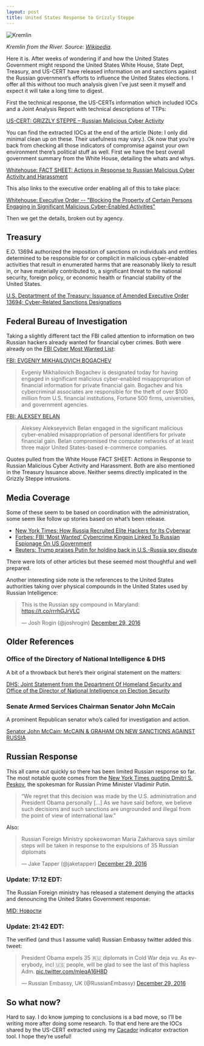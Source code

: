 ```yaml
---
layout: post
title: United States Response to Grizzly Steppe
---
```


![Kremlin](https://cdn-images-1.medium.com/max/2000/1*Ri5jQN-4b7VoCfINOCXKYA.jpeg)

_Kremlin from the River. Source: [Wikipedia](https://commons.wikimedia.org/wiki/File:Kremlin_27.06.2008_01.jpg)._

Here it is. After weeks of wondering if and how the United States Government might respond the United States White House, State Dept, Treasury, and US-CERT have released information on and sanctions against the Russian government’s efforts to influence the United States elections. I offer all this without too much analysis given I’ve just seen it myself and expect it will take a long time to digest.

First the technical response, the US-CERTs information which included IOCs and a Joint Analysis Report with technical descriptions of TTPs:

[<i class="fa fa-cloud" aria-hidden="true"></i> US-CERT: GRIZZLY STEPPE – Russian Malicious Cyber Activity](https://www.us-cert.gov/security-publications/GRIZZLY-STEPPE-Russian-Malicious-Cyber-Activity)

You can find the extracted IOCs at the end of the article (Note: I only did minimal clean up on these. Their usefulness may vary.). Ok now that you’re back from checking all those indicators of compromise against your own environment there’s political stuff as well. First we have the best overall government summary from the White House, detailing the whats and whys.

[<i class="fa fa-cloud" aria-hidden="true"></i> Whitehouse: FACT SHEET: Actions in Response to Russian Malicious Cyber Activity and Harassment](https://obamawhitehouse.archives.gov/the-press-office/2016/12/29/fact-sheet-actions-response-russian-malicious-cyber-activity-and)

This also links to the executive order enabling all of this to take place:

[<i class="fa fa-cloud" aria-hidden="true"></i> Whitehouse: Executive Order -- "Blocking the Property of Certain Persons Engaging in Significant Malicious Cyber-Enabled Activities"](https://obamawhitehouse.archives.gov/the-press-office/2015/04/01/executive-order-blocking-property-certain-persons-engaging-significant-m)

Then we get the details, broken out by agency.

## Treasury

E.O. 13694 authorized the imposition of sanctions on individuals and entities determined to be responsible for or complicit in malicious cyber-enabled activities that result in enumerated harms that are reasonably likely to result in, or have materially contributed to, a significant threat to the national security, foreign policy, or economic health or financial stability of the United States.

[<i class="fa fa-cloud" aria-hidden="true"></i> U.S. Deptartment of the Treasury: Issuance of Amended Executive Order 13694; Cyber-Related Sanctions Designations](https://www.treasury.gov/resource-center/sanctions/OFAC-Enforcement/pages/20161229.aspx)

## Federal Bureau of Investigation

Taking a slightly different tact the FBI called attention to information on two Russian hackers already wanted for financial cyber crimes. Both were already on the [FBI Cyber Most Wanted List](https://www.fbi.gov/wanted/cyber):

[<i class="fa fa-cloud" aria-hidden="true"></i> FBI: EVGENIY MIKHAILOVICH BOGACHEV](https://www.fbi.gov/wanted/cyber/evgeniy-mikhailovich-bogachev)

> Evgeniy Mikhailovich Bogachev is designated today for having engaged in significant malicious cyber-enabled misappropriation of financial information for private financial gain. Bogachev and his cybercriminal associates are responsible for the theft of over $100 million from U.S. financial institutions, Fortune 500 firms, universities, and government agencies.

[<i class="fa fa-cloud" aria-hidden="true"></i> FBI: ALEXSEY BELAN](https://www.fbi.gov/wanted/cyber/alexsey-belan)

> Aleksey Alekseyevich Belan engaged in the significant malicious cyber-enabled misappropriation of personal identifiers for private financial gain. Belan compromised the computer networks of at least three major United States-based e-commerce companies.

Quotes pulled from the White House FACT SHEET: Actions in Response to Russian Malicious Cyber Activity and Harassment. Both are also mentioned in the Treasury Issuance above. Neither seems directly implicated in the Grizzly Steppe intrusions.

## Media Coverage

Some of these seem to be based on coordination with the administration, some seem like follow up stories based on what’s been release.

-   [New York Times: How Russia Recruited Elite Hackers for Its Cyberwar](https://www.nytimes.com/2016/12/29/world/europe/how-russia-recruited-elite-hackers-for-its-cyberwar.html?_r=0)
-   [Forbes: FBI 'Most Wanted' Cybercrime Kingpin Linked To Russian Espionage On US Government](http://www.forbes.com/sites/thomasbrewster/2015/08/05/gameover-zeus-surveillance-links/#a4fb034a29bc)
-   [Reuters: Trump praises Putin for holding back in U.S.-Russia spy dispute](http://www.reuters.com/article/us-usa-russia-cyber-idUSKBN14I1TY)

There were lots of other articles but these seemed most thoughtful and well prepared.

Another interesting side note is the references to the United States authorities taking over physical compounds in the United States used by Russian Intelligence:

<blockquote class="twitter-tweet" data-lang="en"><p lang="en" dir="ltr">This is the Russian spy compound in Maryland: <a href="https://t.co/rrrhGJrVLC">https://t.co/rrrhGJrVLC</a></p>&mdash; Josh Rogin (@joshrogin) <a href="https://twitter.com/joshrogin/status/814569568211439616">December 29, 2016</a></blockquote>
<script async src="//platform.twitter.com/widgets.js" charset="utf-8"></script>

## Older References

### Office of the Directory of National Intelligence & DHS

A bit of a throwback but here’s their original statement on the matters:

[<i class="fa fa-cloud" aria-hidden="true"></i> DHS: Joint Statement from the Department Of Homeland Security and Office of the Director of National Intelligence on Election Security](https://www.dhs.gov/news/2016/10/07/joint-statement-department-homeland-security-and-office-director-national)

### Senate Armed Services Chairman Senator John McCain

A prominent Republican senator who’s called for investigation and action.

[<i class="fa fa-cloud" aria-hidden="true"></i> Senator John McCain: McCAIN & GRAHAM ON NEW SANCTIONS AGAINST RUSSIA](http://www.mccain.senate.gov/public/index.cfm/2016/12/mccain-graham-on-new-sanctions-against-russia)

## Russian Response

This all came out quickly so there has been limited Russian response so far. The most notable quote comes from the [New York Times quoting Dmitri S. Peskov](http://www.nytimes.com/2016/12/29/us/politics/russia-election-hacking-sanctions.html), the spokesman for Russian Prime Minister Vladimir Putin.

> “We regret that this decision was made by the U.S. administration and President Obama personally […] As we have said before, we believe such decisions and such sanctions are ungrounded and illegal from the point of view of international law.”

Also:

<blockquote class="twitter-tweet" data-lang="en"><p lang="en" dir="ltr">Russian Foreign Ministry spokeswoman Maria Zakharova says similar steps will be taken in response to the expulsions of 35 Russian diplomats</p>&mdash; Jake Tapper (@jaketapper) <a href="https://twitter.com/jaketapper/status/814571465144201220">December 29, 2016</a></blockquote>
<script async src="//platform.twitter.com/widgets.js" charset="utf-8"></script>

### Update: 17:12 EDT:

The Russian Foreign ministry has released a statement denying the attacks and denouncing the United States Government response:

[<i class="fa fa-cloud" aria-hidden="true"></i> MID: Новости](http://www.mid.ru/en/foreign_policy/news/-/asset_publisher/cKNonkJE02Bw/content/id/2581641)

### Update: 21:42 EDT:

The verified (and thus I assume valid) Russian Embassy twitter added this tweet:

<blockquote class="twitter-tweet" data-lang="en"><p lang="en" dir="ltr">President Obama expels 35 🇷🇺 diplomats in Cold War deja vu. As everybody, incl 🇺🇸 people, will be glad to see the last of this hapless Adm. <a href="https://t.co/mleqA16H8D">pic.twitter.com/mleqA16H8D</a></p>&mdash; Russian Embassy, UK (@RussianEmbassy) <a href="https://twitter.com/RussianEmbassy/status/814564127230271489">December 29, 2016</a></blockquote>
<script async src="//platform.twitter.com/widgets.js" charset="utf-8"></script>

## So what now?

Hard to say. I do know jumping to conclusions is a bad move, so I’ll be writing more after doing some research. To that end here are the IOCs shared by the US-CERT extracted using my [Cacador](https://github.com/sroberts/cacador) indicator extraction tool. I hope they’re useful!

<script src="https://gist.github.com/sroberts/d77243c9ca4e4038956f8aacaa6b79bb.js"></script>
